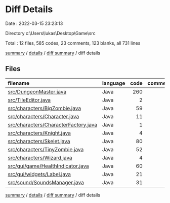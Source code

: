 # Diff Details

Date : 2022-03-15 23:23:13

Directory c:\Users\lukas\Desktop\Game\src

Total : 12 files,  585 codes, 23 comments, 123 blanks, all 731 lines

[summary](results.md) / [details](details.md) / [diff summary](diff.md) / diff details

## Files
| filename | language | code | comment | blank | total |
| :--- | :--- | ---: | ---: | ---: | ---: |
| [src/DungeonMaster.java](/src/DungeonMaster.java) | Java | 260 | 5 | 54 | 319 |
| [src/TileEditor.java](/src/TileEditor.java) | Java | 2 | 0 | 0 | 2 |
| [src/characters/BigZombie.java](/src/characters/BigZombie.java) | Java | 59 | 0 | 8 | 67 |
| [src/characters/Character.java](/src/characters/Character.java) | Java | 11 | 0 | 5 | 16 |
| [src/characters/CharacterFactory.java](/src/characters/CharacterFactory.java) | Java | 1 | 0 | 0 | 1 |
| [src/characters/Knight.java](/src/characters/Knight.java) | Java | 4 | 0 | 1 | 5 |
| [src/characters/Skelet.java](/src/characters/Skelet.java) | Java | 80 | 0 | 17 | 97 |
| [src/characters/TinyZombie.java](/src/characters/TinyZombie.java) | Java | 52 | 0 | 5 | 57 |
| [src/characters/Wizard.java](/src/characters/Wizard.java) | Java | 4 | 0 | 1 | 5 |
| [src/gui/game/HealthIndicator.java](/src/gui/game/HealthIndicator.java) | Java | 60 | 0 | 15 | 75 |
| [src/gui/widgets/Label.java](/src/gui/widgets/Label.java) | Java | 21 | 18 | 5 | 44 |
| [src/sound/SoundsManager.java](/src/sound/SoundsManager.java) | Java | 31 | 0 | 12 | 43 |

[summary](results.md) / [details](details.md) / [diff summary](diff.md) / diff details